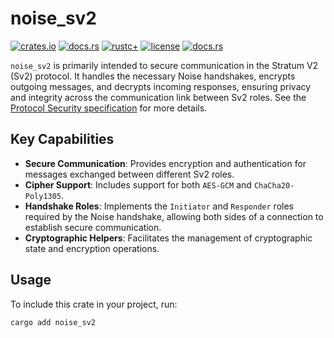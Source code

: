 
# noise_sv2

[![crates.io](https://img.shields.io/crates/v/const_sv2.svg)](https://crates.io/crates/const_sv2)
[![docs.rs](https://docs.rs/const_sv2/badge.svg)](https://docs.rs/const_sv2)
[![rustc+](https://img.shields.io/badge/rustc-1.75.0%2B-lightgrey.svg)](https://blog.rust-lang.org/2023/12/28/Rust-1.75.0.html)
[![license](https://img.shields.io/badge/license-MIT%2FApache--2.0-blue.svg)](https://github.com/stratum-mining/stratum/blob/main/LICENSE.md)
[![docs.rs](https://codecov.io/gh/stratum-mining/stratum/branch/main/graph/badge.svg)](https://app.codecov.io/gh/stratum-mining/stratum/tree/main/protocols%2Fv2%2Fnoise-sv2)

`noise_sv2` is primarily intended to secure communication in the Stratum V2 (Sv2) protocol. It handles the necessary Noise handshakes, encrypts outgoing messages, and decrypts incoming responses, ensuring privacy and integrity across the communication link between Sv2 roles. See the [Protocol Security specification](https://github.com/stratum-mining/sv2-spec/blob/main/04-Protocol-Security.md) for more details.

## Key Capabilities
* **Secure Communication**: Provides encryption and authentication for messages exchanged between different Sv2 roles.
* **Cipher Support**: Includes support for both `AES-GCM` and `ChaCha20-Poly1305`.
* **Handshake Roles**: Implements the `Initiator` and `Responder` roles required by the Noise handshake, allowing both sides of a connection to establish secure communication.
* **Cryptographic Helpers**: Facilitates the management of cryptographic state and encryption operations.

## Usage
To include this crate in your project, run:

```bash
cargo add noise_sv2
```